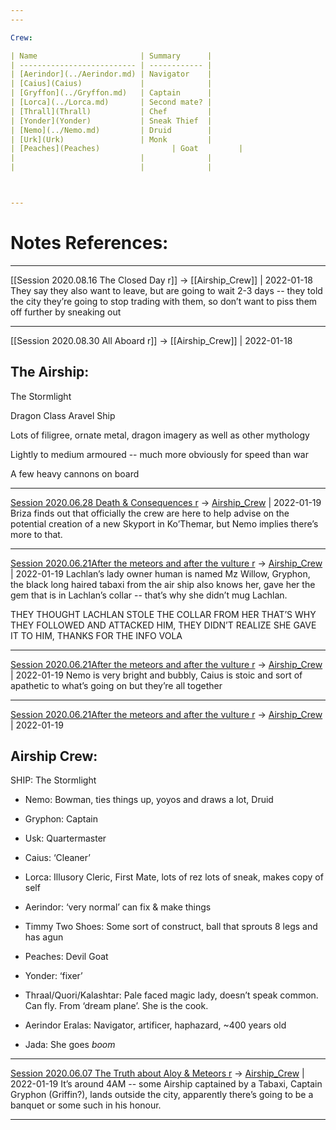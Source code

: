 ```yaml
---
---

Crew:

| Name                       | Summary      |
| -------------------------- | ------------ |
| [Aerindor](../Aerindor.md) | Navigator    |
| [Caius](Caius)             |              |
| [Gryffon](../Gryffon.md)   | Captain      |
| [Lorca](../Lorca.md)       | Second mate? |
| [Thrall](Thrall)           | Chef         |
| [Yonder](Yonder)           | Sneak Thief  |
| [Nemo](../Nemo.md)         | Druid        |
| [Urk](Urk)                 | Monk         |
| [Peaches](Peaches)                | Goat         |
|                            |              |
|                            |              |



---
```

# Notes References:
---

[[Session 2020.08.16 The Closed Day r]] -> [[Airship_Crew]] | 2022-01-18
They say they also want to leave, but are going to wait 2-3 days -- they told the city they’re going to stop trading with them, so don’t want to piss them off further by sneaking out

---

[[Session 2020.08.30 All Aboard r]] -> [[Airship_Crew]] | 2022-01-18
## The Airship:

The Stormlight

Dragon Class Aravel Ship

Lots of filigree, ornate metal, dragon imagery as well as other mythology

Lightly to medium armoured -- much more obviously for speed than war

A few heavy cannons on board

---

[Session 2020.06.28 Death & Consequences r](../../sessions/notes_matteo_brianedit/Session%202020.06.28%20Death%20&%20Consequences%20r.md) -> [Airship_Crew](Airship_Crew.md) | 2022-01-19
Briza finds out that officially the crew are here to help advise on the potential creation of a new Skyport in Ko’Themar, but Nemo implies there’s more to that.

---

[Session 2020.06.21After the meteors and after the vulture r](../../sessions/notes_matteo_brianedit/Session%202020.06.21After%20the%20meteors%20and%20after%20the%20vulture%20r.md) -> [Airship_Crew](Airship_Crew.md) | 2022-01-19
Lachlan’s lady owner human is named Mz Willow, Gryphon, the black long haired tabaxi from the air ship also knows her, gave her the gem that is in Lachlan’s collar -- that’s why she didn’t mug Lachlan.

THEY THOUGHT LACHLAN STOLE THE COLLAR FROM HER THAT’S WHY THEY FOLLOWED AND ATTACKED HIM, THEY DIDN’T REALIZE SHE GAVE IT TO HIM, THANKS FOR THE INFO VOLA

---

[Session 2020.06.21After the meteors and after the vulture r](../../sessions/notes_matteo_brianedit/Session%202020.06.21After%20the%20meteors%20and%20after%20the%20vulture%20r.md) -> [Airship_Crew](Airship_Crew.md) | 2022-01-19
Nemo is very bright and bubbly, Caius is stoic and sort of apathetic to what’s going on but they’re all together

---

[Session 2020.06.21After the meteors and after the vulture r](../../sessions/notes_matteo_brianedit/Session%202020.06.21After%20the%20meteors%20and%20after%20the%20vulture%20r.md) -> [Airship_Crew](Airship_Crew.md) | 2022-01-19
## Airship Crew:

SHIP: The Stormlight

-   Nemo: Bowman, ties things up, yoyos and draws a lot, Druid
    
-   Gryphon: Captain
    
-   Usk: Quartermaster
    
-   Caius: ‘Cleaner’
    
-   Lorca: Illusory Cleric, First Mate, lots of rez lots of sneak, makes copy of self
    
-   Aerindor: ‘very normal’ can fix & make things
    
-   Timmy Two Shoes: Some sort of construct, ball that sprouts 8 legs and has agun
    
-   Peaches: Devil Goat
    
-   Yonder: ‘fixer’
    
-   Thraal/Quori/Kalashtar: Pale faced magic lady, doesn’t speak common. Can fly. From ‘dream plane’. She is the cook.
    
-   Aerindor Eralas: Navigator, artificer, haphazard, ~400 years old
    
-   Jada: She goes *boom*

---

[Session 2020.06.07 The Truth about Aloy & Meteors r](../../sessions/notes_matteo_brianedit/Session%202020.06.07%20The%20Truth%20about%20Aloy%20&%20Meteors%20r.md) -> [Airship_Crew](Airship_Crew.md) | 2022-01-19
It’s around 4AM -- some Airship captained by a Tabaxi, Captain Gryphon (Griffin?), lands outside the city, apparently there’s going to be a banquet or some such in his honour.

---
